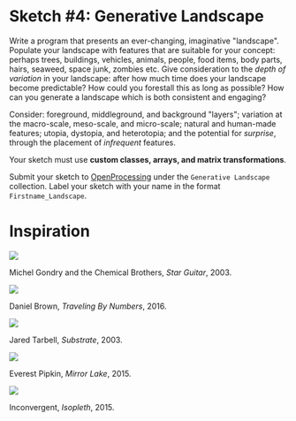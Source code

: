 # Sketch #4: Generative Landscape

Write a program that presents an ever-changing, imaginative "landscape". Populate your landscape with features that are suitable for your concept: perhaps trees, buildings, vehicles, animals, people, food items, body parts, hairs, seaweed, space junk, zombies etc. Give consideration to the _depth of variation_ in your landscape: after how much time does your landscape become predictable? How could you forestall this as long as possible? How can you generate a landscape which is both consistent and engaging?

Consider: foreground, middleground, and background "layers"; variation at the macro-scale, meso-scale, and micro-scale; natural and human-made features; utopia, dystopia, and heterotopia; and the potential for _surprise_, through the placement of _infrequent_ features.

Your sketch must use **custom classes, arrays, and matrix transformations**.

Submit your sketch to [OpenProcessing](https://www.openprocessing.org/class/60310) under the `Generative Landscape` collection. Label your sketch with your name in the format `Firstname_Landscape`.

# Inspiration

[![](https://user-images.githubusercontent.com/2325893/64205864-00b00600-ce67-11e9-9920-9825b5c719d7.gif)](https://www.youtube.com/watch?v=0S43IwBF0uM)

Michel Gondry and the Chemical Brothers, _Star Guitar_, 2003.

[![](https://user-images.githubusercontent.com/2325893/64206334-1d007280-ce68-11e9-9382-512b72753582.jpg)](https://www.flickr.com/photos/play-create/sets/72157667434299931/)

Daniel Brown, _Traveling By Numbers_, 2016.

[![](https://user-images.githubusercontent.com/2325893/64206285-0823df00-ce68-11e9-8445-78918f7fbf00.jpg)](http://www.complexification.net/gallery/machines/substrate/)

Jared Tarbell, _Substrate_, 2003.

[![](https://user-images.githubusercontent.com/2325893/64206460-6cdf3980-ce68-11e9-9235-8737b1d2dfaa.png)](https://everestpipkin.itch.io/mirrorlake)

Everest Pipkin, _Mirror Lake_, 2015.

[![](https://user-images.githubusercontent.com/2325893/64206567-aadc5d80-ce68-11e9-9fdf-01362a7a8339.jpg)](https://inconvergent.net//app/isopleth/)

Inconvergent, _Isopleth_, 2015.
